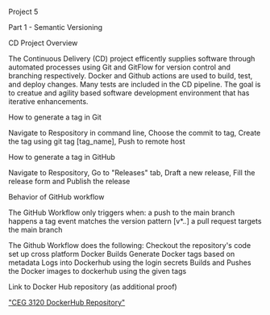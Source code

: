 Project 5

Part 1 - Semantic Versioning

CD Project Overview

The Continuous Delivery (CD) project efficently supplies software through automated processes using Git and GitFlow for version control and branching respectively. Docker and Github actions are used to build, test, and deploy changes. Many tests are included in the CD pipeline. The goal is to creatue and agility based software development environment that has iterative enhancements. 

How to generate a tag in Git

Navigate to Respository in command line,
Choose the commit to tag,
Create the tag using git tag [tag_name],
Push to remote host

How to generate a tag in GitHub

Navigate to Respository,
Go to "Releases" tab,
Draft a new release,
Fill the release form and Publish the release

Behavior of GitHub workflow

The GitHub Workflow only triggers when:
 a push to the main branch happens
 a tag event matches the version pattern [v*.*.*]
 a pull request targets the main branch

The Github Workflow does the following:
 Checkout the repository's code
 set up cross platform Docker Builds
 Generate Docker tags based on metadata
 Logs into Dockerhub using the login secrets
 Builds and Pushes the Docker images to dockerhub using the given tags

Link to Docker Hub repository (as additional proof)

["CEG 3120 DockerHub Repository"](https://hub.docker.com/repository/docker/theno2milk/ceg3120/general)
